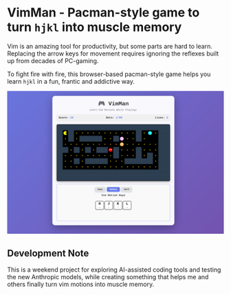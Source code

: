 # VimMan - Pacman-style game to turn `hjkl` into muscle memory

Vim is an amazing tool for productivity, but some parts are hard to learn. Replacing the arrow keys for movement requires ignoring the reflexes built up from decades of PC-gaming.

To fight fire with fire, this browser-based pacman-style game helps you learn `hjkl` in a fun, frantic and addictive way.

![VimMan Screenshot](img/vimman-screenshot.png)

## Development Note

This is a weekend project for exploring AI-assisted coding tools and testing the new Anthropic models, while creating something that helps me and others finally turn vim motions into muscle memory.

